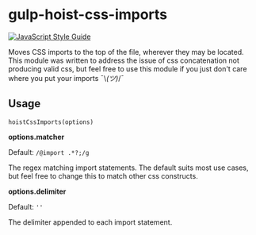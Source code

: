 # gulp-hoist-css-imports

[![JavaScript Style Guide](https://img.shields.io/badge/code%20style-standard-brightgreen.svg?style=flat-square)](http://standardjs.com/)

Moves CSS imports to the top of the file, wherever they may be located. This module was written to address the issue of css concatenation not producing valid css, but feel free to use this module if you just don't care where you put your imports ¯\\_(ツ)_/¯

## Usage

`hoistCssImports(options)`

**options.matcher**

Default: `/@import .*?;/g`

The regex matching import statements. The default suits most use cases, but feel free to change this to match other css constructs.

**options.delimiter**

Default: `''`

The delimiter appended to each import statement.
